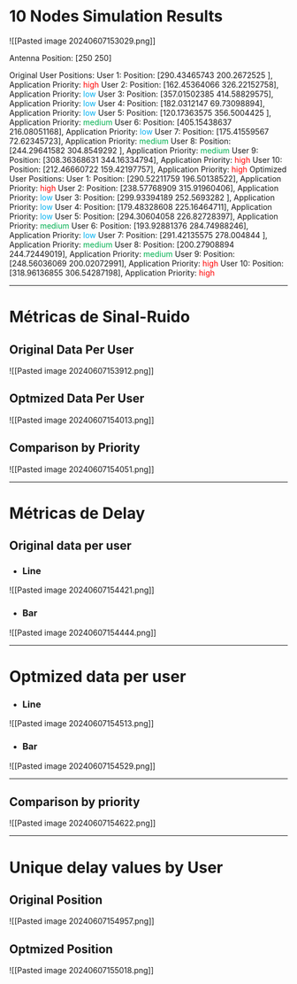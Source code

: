 
# 10 Nodes Simulation Results
![[Pasted image 20240607153029.png]]

Antenna Position: [250 250]

Original User Positions:
User 1: Position: [290.43465743 200.2672525 ], Application Priority: <font color="#ff0000">high</font>
User 2: Position: [162.45364066 326.22152758], Application Priority: <font color="#00b0f0">low</font>
User 3: Position: [357.01502385 414.58829575], Application Priority: <font color="#00b0f0">low</font>
User 4: Position: [182.0312147   69.73098894], Application Priority: <font color="#00b0f0">low</font>
User 5: Position: [120.17363575 356.5004425 ], Application Priority: <font color="#00b050">medium</font>
User 6: Position: [405.15438637 216.08051168], Application Priority: <font color="#00b0f0">low</font>
User 7: Position: [175.41559567  72.62345723], Application Priority: <font color="#00b050">medium</font>
User 8: Position: [244.29641582 304.8549292 ], Application Priority: <font color="#00b050">medium</font>
User 9: Position: [308.36368631 344.16334794], Application Priority: <font color="#ff0000">high</font>
User 10: Position: [212.46660722 159.42197757], Application Priority: <font color="#ff0000">high</font>
Optimized User Positions:
User 1: Position: [290.52211759 196.50138522], Application Priority: <font color="#ff0000">high</font>
User 2: Position: [238.57768909 315.91960406], Application Priority: <font color="#00b0f0">low</font>
User 3: Position: [299.93394189 252.5693282 ], Application Priority: <font color="#00b0f0">low</font>
User 4: Position: [179.48328608 225.16464711], Application Priority: <font color="#00b0f0">low</font>
User 5: Position: [294.30604058 226.82728397], Application Priority: <font color="#00b050">medium</font>
User 6: Position: [193.92881376 284.74988246], Application Priority: <font color="#00b0f0">low</font>
User 7: Position: [291.42135575 278.004844  ], Application Priority: <font color="#00b050">medium</font>
User 8: Position: [200.27908894 244.72449019], Application Priority: <font color="#00b050">medium</font>
User 9: Position: [248.56036069 200.02072991], Application Priority: <font color="#ff0000">high</font>
User 10: Position: [318.96136855 306.54287198], Application Priority: <font color="#ff0000">high</font>

----
# Métricas de Sinal-Ruido

## Original Data Per User

![[Pasted image 20240607153912.png]]

## Optmized Data Per User

![[Pasted image 20240607154013.png]]

## Comparison by Priority

![[Pasted image 20240607154051.png]]

--- 

# Métricas de Delay

## Original data per user 

- ### Line
![[Pasted image 20240607154421.png]]

- ### Bar
![[Pasted image 20240607154444.png]]

---
# Optmized data per user

- ### Line
![[Pasted image 20240607154513.png]]
- ### Bar
![[Pasted image 20240607154529.png]]

---
## Comparison by priority

![[Pasted image 20240607154622.png]]

---
# Unique delay values by User

## Original Position

![[Pasted image 20240607154957.png]]

## Optmized Position

![[Pasted image 20240607155018.png]]
